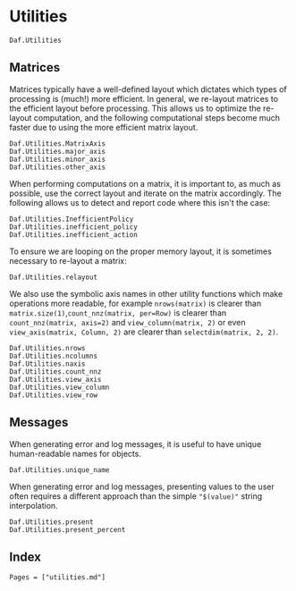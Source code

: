 # Utilities

```@docs
Daf.Utilities
```

## Matrices

Matrices typically have a well-defined layout which dictates which types of processing is (much!)
more efficient. In general, we re-layout matrices to the efficient layout before processing. This
allows us to optimize the re-layout computation, and the following computational steps become much
faster due to using the more efficient matrix layout.

```@docs
Daf.Utilities.MatrixAxis
Daf.Utilities.major_axis
Daf.Utilities.minor_axis
Daf.Utilities.other_axis
```

When performing computations on a matrix, it is important to, as much as possible, use the correct
layout and iterate on the matrix accordingly. The following allows us to detect and report code
where this isn't the case:

```@docs
Daf.Utilities.InefficientPolicy
Daf.Utilities.inefficient_policy
Daf.Utilities.inefficient_action
```

To ensure we are looping on the proper memory layout, it is sometimes necessary to re-layout a
matrix:

```@docs
Daf.Utilities.relayout
```

We also use the symbolic axis names in other utility functions which make operations more readable,
for example `nrows(matrix)` is clearer than `matrix.size(1)`,`count_nnz(matrix, per=Row)` is clearer
than `count_nnz(matrix, axis=2)` and `view_column(matrix, 2)` or even `view_axis(matrix, Column, 2)`
are clearer than `selectdim(matrix, 2, 2)`.

```@docs
Daf.Utilities.nrows
Daf.Utilities.ncolumns
Daf.Utilities.naxis
Daf.Utilities.count_nnz
Daf.Utilities.view_axis
Daf.Utilities.view_column
Daf.Utilities.view_row
```

## Messages

When generating error and log messages, it is useful to have unique human-readable names for objects.

```@docs
Daf.Utilities.unique_name
```

When generating error and log messages, presenting values to the user often requires a different
approach than the simple `"$(value)"` string interpolation.

```@docs
Daf.Utilities.present
Daf.Utilities.present_percent
```

## Index

```@index
Pages = ["utilities.md"]
```

